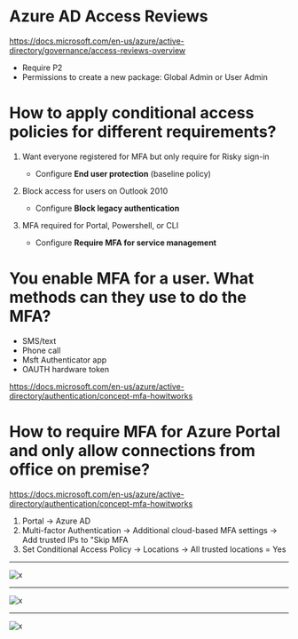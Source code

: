 # Azure AD Access Reviews
https://docs.microsoft.com/en-us/azure/active-directory/governance/access-reviews-overview

- Require P2
- Permissions to create a new package: Global Admin or User Admin

# How to apply conditional access policies for different requirements?

1. Want everyone registered for MFA but only require for Risky sign-in
    - Configure **End user protection** (baseline policy)
    
2. Block access for users on Outlook 2010
    - Configure **Block legacy authentication**
    
3. MFA required for Portal, Powershell, or CLI
    - Configure **Require MFA for service management**
    

# You enable MFA for a user. What methods can they use to do the MFA?
- SMS/text
- Phone call
- Msft Authenticator app
- OAUTH hardware token

https://docs.microsoft.com/en-us/azure/active-directory/authentication/concept-mfa-howitworks

# How to require MFA for Azure Portal and only allow connections from office on premise?
https://docs.microsoft.com/en-us/azure/active-directory/authentication/concept-mfa-howitworks

1. Portal -> Azure AD
2. Multi-factor Authentication -> Additional cloud-based MFA settings -> Add trusted IPs to "Skip MFA 
3. Set Conditional Access Policy -> Locations -> All trusted locations = Yes

---

![x](https://i.imgur.com/HIS2Ubh.png)

----

![x](https://i.imgur.com/DFQ9vLO.png)

----

![x](https://i.imgur.com/B7vqwM7.png)
